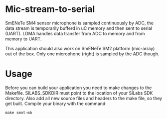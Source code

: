 
# Mic-stream-to-serial

SmENeTe SM4 sensor microphone is sampled continuously by ADC, the data stream is temporarily bufferd in uC memory and then sent to serial (UART). LDMA handles data transfer from ADC to memory and from memory to UART. 

This application should also work on SmENeTe SM2 platform (mic-array) out of the box. Only one microphone (right) is sampled by the ADC though. 

# Usage

Before you can build your application you need to make changes to the Makefile. SILABS_SDKDIR must point to the location of your SiLabs SDK directory. Also add all new source files and headers to the make file, so they get built. Compile your binary with the command:

`make smnt-mb`

